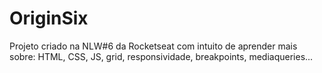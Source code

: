 # OriginSix
Projeto criado na NLW#6 da Rocketseat com intuito de aprender mais sobre: HTML, CSS, JS, grid, responsividade, breakpoints, mediaqueries...
